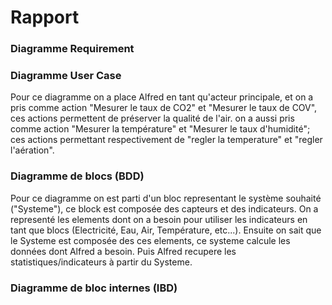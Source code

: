 # Rapport

### Diagramme Requirement



### Diagramme User Case

Pour ce diagramme on a place Alfred en tant qu'acteur principale, et on a pris comme action
"Mesurer le taux de CO2" et "Mesurer le taux de COV", ces actions permettent de préserver la
qualité de l'air. 
on a aussi pris comme action "Mesurer la température" et "Mesurer le taux d'humidité"; ces actions
permettant respectivement de "regler la temperature" et "regler l'aération".    

### Diagramme de blocs (BDD)

Pour ce diagramme on est parti d'un bloc representant le système souhaité ("Systeme"), ce block est composée
des capteurs et des indicateurs. On a representé les elements dont on a besoin pour utiliser les indicateurs en tant que
blocs (Electricité, Eau, Air, Température, etc...). Ensuite on sait que le Systeme est composée des ces elements, ce systeme
calcule les données dont Alfred a besoin. Puis Alfred recupere les statistiques/indicateurs à partir du Systeme.

### Diagramme de bloc internes (IBD)

